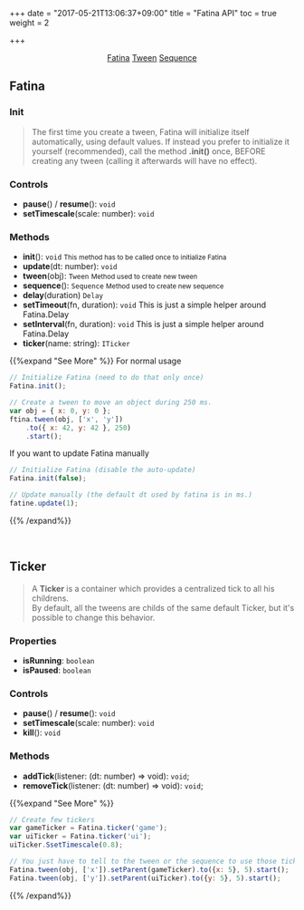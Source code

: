 +++
date = "2017-05-21T13:06:37+09:00"
title = "Fatina API"
toc = true
weight = 2

+++

<div style="text-align: center">
    <a class="btn btn-primary" href="/Fatina/api/basic/">Fatina</a>
    <a class="btn btn-default" href="/Fatina/api/tween/">Tween</a>
    <a class="btn btn-default" href="/Fatina/api/sequence/">Sequence</a>
</div>

## Fatina
### Init
<blockquote>The first time you create a tween, Fatina will initialize itself automatically, using default values.
If instead you prefer to initialize it yourself (recommended), call the method <b>.init()</b> once, BEFORE creating any tween (calling it afterwards will have no effect).</blockquote>

### Controls
* **pause**() / **resume**(): `void`
* **setTimescale**(scale: number): `void`

### Methods
* **init**(): `void` <small>This method has to be called once to initialize Fatina</small>
* **update**(dt: number): `void`
* **tween**(obj): `Tween` <small>Method used to create new tween</small>
* **sequence**(): `Sequence` <small>Method used to create new sequence</small>
* **delay**(duration) `Delay`
* **setTimeout**(fn, duration): `void` This is just a simple helper around Fatina.Delay
* **setInterval**(fn, duration): `void` This is just a simple helper around Fatina.Delay
* **ticker**(name: string): `ITicker`

{{%expand "See More" %}}
For normal usage
```js
// Initialize Fatina (need to do that only once)
Fatina.init();

// Create a tween to move an object during 250 ms.
var obj = { x: 0, y: 0 };
ftina.tween(obj, ['x', 'y'])
    .to({ x: 42, y: 42 }, 250)
    .start();
```

If you want to update Fatina manually
```js
// Initialize Fatina (disable the auto-update)
Fatina.init(false);

// Update manually (the default dt used by fatina is in ms.)
fatine.update(1);
```
{{% /expand%}}

<br>

## Ticker
<blockquote>A <b>Ticker</b> is a container which provides a centralized tick to all his childrens.<br>
By default, all the tweens are childs of the same default Ticker, but it's possible to change this behavior.</blockquote>

### Properties
* **isRunning**: `boolean`
* **isPaused**: `boolean`

### Controls
* **pause**() / **resume**(): `void`
* **setTimescale**(scale: number): `void`
* **kill**(): `void`

### Methods
* **addTick**(listener: (dt: number) => void): `void`;
* **removeTick**(listener: (dt: number) => void): `void`;

{{%expand "See More" %}}
```js
// Create few tickers
var gameTicker = Fatina.ticker('game');
var uiTicker = Fatina.ticker('ui');
uiTicker.SsetTimescale(0.8);

// You just have to tell to the tween or the sequence to use those ticker and not the default one
Fatina.tween(obj, ['x']).setParent(gameTicker).to({x: 5}, 5).start();
Fatina.tween(obj, ['y']).setParent(uiTicker).to({y: 5}, 5).start();
```
{{% /expand%}}